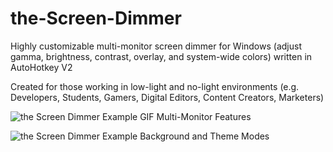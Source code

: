 # the-Screen-Dimmer
Highly customizable multi-monitor screen dimmer for Windows (adjust gamma, brightness, contrast, overlay, and system-wide colors) written in AutoHotkey V2

Created for those working in low-light and no-light environments (e.g. Developers, Students, Gamers, Digital Editors, Content Creators, Marketers)

![the Screen Dimmer Example GIF Multi-Monitor Features](https://i.imgur.com/XYDM6Oh.gif)

![the Screen Dimmer Example Background and Theme Modes](https://i.imgur.com/ZiKSyWI.gif)
